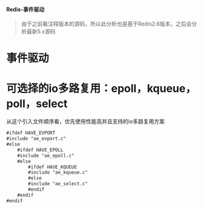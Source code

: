 #### Redis-事件驱动
          
> 由于之前看注释版本的源码，所以此分析也是基于Redis2.6版本，之后会分析最新5.x源码

# 事件驱动


# 可选择的io多路复用：epoll，kqueue，poll，select

从这个引入文件顺序看，优先使用性能高并且支持的io多路复用方案
```markdown
#ifdef HAVE_EVPORT
#include "ae_evport.c"
#else
    #ifdef HAVE_EPOLL
    #include "ae_epoll.c"
    #else
        #ifdef HAVE_KQUEUE
        #include "ae_kqueue.c"
        #else
        #include "ae_select.c"
        #endif
    #endif
#endif
```

